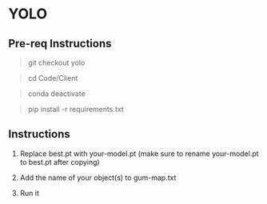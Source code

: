 # YOLO

## Pre-req Instructions

> git checkout yolo

> cd Code/Client

> conda deactivate

> pip install -r requirements.txt

## Instructions 

1. Replace best.pt with your-model.pt (make sure to rename your-model.pt to best.pt after copying)

2. Add the name of your object(s) to gum-map.txt

3. Run it 
